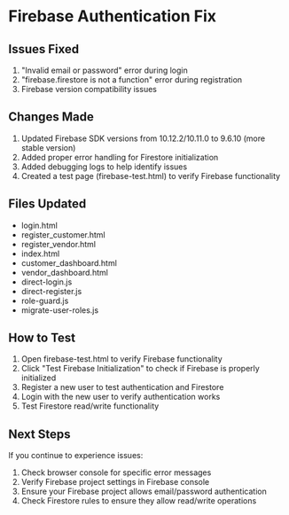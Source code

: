# Firebase Authentication Fix

## Issues Fixed
1. "Invalid email or password" error during login
2. "firebase.firestore is not a function" error during registration
3. Firebase version compatibility issues

## Changes Made
1. Updated Firebase SDK versions from 10.12.2/10.11.0 to 9.6.10 (more stable version)
2. Added proper error handling for Firestore initialization
3. Added debugging logs to help identify issues
4. Created a test page (firebase-test.html) to verify Firebase functionality

## Files Updated
- login.html
- register_customer.html
- register_vendor.html
- index.html
- customer_dashboard.html
- vendor_dashboard.html
- direct-login.js
- direct-register.js
- role-guard.js
- migrate-user-roles.js

## How to Test
1. Open firebase-test.html to verify Firebase functionality
2. Click "Test Firebase Initialization" to check if Firebase is properly initialized
3. Register a new user to test authentication and Firestore
4. Login with the new user to verify authentication works
5. Test Firestore read/write functionality

## Next Steps
If you continue to experience issues:
1. Check browser console for specific error messages
2. Verify Firebase project settings in Firebase console
3. Ensure your Firebase project allows email/password authentication
4. Check Firestore rules to ensure they allow read/write operations